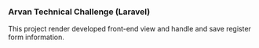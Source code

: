 ### Arvan Technical Challenge (Laravel)

This project render developed front-end view and handle and save register form information.
